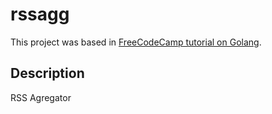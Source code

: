 # rssagg

This project was based in [FreeCodeCamp tutorial on Golang](https://www.youtube.com/watch?v=un6ZyFkqFKo).

Description
-

RSS Agregator

